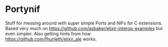 # Portynif

Stuff for messing around with super simple Ports and NIFs for C extensions. Based very much on https://github.com/asbaker/elixir-interop-examples but even simpler. Also getting hints from how https://github.com/fhunleth/elixir_ale works.
